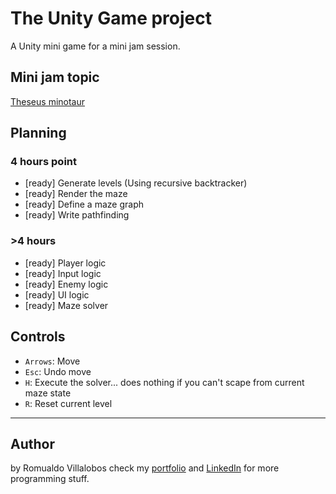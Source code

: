 # The Unity Game project
A Unity mini game for a mini jam session.

## Mini jam topic
[Theseus minotaur](https://estivalet.github.io/theseus-minotaur/)

## Planning 
### 4 hours point
- [ready] Generate levels (Using recursive backtracker)
- [ready] Render the maze
- [ready] Define a maze graph
- [ready] Write pathfinding
### >4 hours
- [ready] Player logic
- [ready] Input logic
- [ready] Enemy logic
- [ready] UI logic
- [ready] Maze solver

## Controls
- `Arrows`: Move
- `Esc`: Undo move
- `H`: Execute the solver... does nothing if you can't scape from current maze state
- `R`: Reset current level
---
## Author

by Romualdo Villalobos check my [portfolio](https://romualdo97.github.io/) and [LinkedIn](https://co.linkedin.com/in/romualdo-villalobos-a963ab159) for more programming stuff.